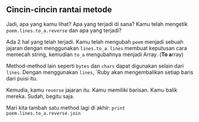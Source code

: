 ## Cincin-cincin rantai metode

Jadi, apa yang kamu lihat? Apa yang terjadi di sana? Kamu telah mengetik `poem.lines.to_a.reverse` dan apa yang terjadi?

Ada 2 hal yang telah terjadi. Kamu telah mengubah `poem` menjadi sebuah jajaran dengan menggunakan `lines.to_a`. `lines` membuat keputusan cara memecah string, kemudian `to_a` mengubahnya menjadi Array. (**To a**rray)

Method-method lain seperti `bytes` dan `chars` dapat digunakan selain dari `lines`. Dengan menggunakan `lines`, `Ruby akan mengembalikan setiap baris dari puisi itu.

Kemudia, kamu `reverse` jajaran itu. Kamu memiliki barisan. Kamu balik mereka. Sudah, begitu saja.

Mari kita tambah satu method lagi di akhir:
`print poem.lines.to_a.reverse.join`